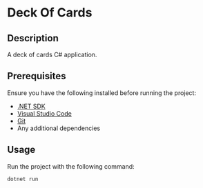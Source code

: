 # Deck Of Cards

## Description
A deck of cards C# application.

## Prerequisites
Ensure you have the following installed before running the project:
- [.NET SDK](https://dotnet.microsoft.com/download)
- [Visual Studio Code](https://code.visualstudio.com/)
- [Git](https://git-scm.com/)
- Any additional dependencies

## Usage
Run the project with the following command:
```sh
dotnet run
```
